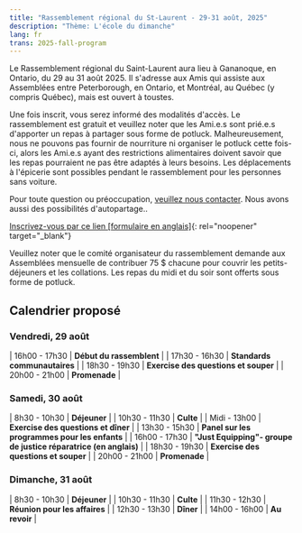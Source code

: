 ```yaml
---
title: "Rassemblement régional du St-Laurent - 29-31 août, 2025"
description: "Thème: L'école du dimanche"
lang: fr
trans: 2025-fall-program
---
```

Le Rassemblement régional du Saint-Laurent aura lieu à Gananoque, en Ontario, du 29 au 31 août 2025. Il s'adresse aux Amis qui assiste aux Assemblées entre Peterborough, en Ontario, et Montréal, au Québec (y compris Québec), mais est ouvert à toustes.

Une fois inscrit, vous serez informé des modalités d'accès. Le rassemblement est gratuit et veuillez noter que les Ami.e.s sont prié.e.s d'apporter un repas à partager sous forme de potluck. Malheureusement, nous ne pouvons pas fournir de nourriture ni organiser le potluck cette fois-ci, alors les Ami.e.s ayant des restrictions alimentaires doivent savoir que les repas pourraient ne pas être adaptés à leurs besoins. Les déplacements à l'épicerie sont possibles pendant le rassemblement pour les personnes sans voiture.

Pour toute question ou préoccupation, [veuillez nous contacter](/contact-fr). Nous avons aussi des possibilités d'autopartage..

[Inscrivez-vous par ce lien [formulaire en anglais]](https://docs.google.com/forms/d/1W7VSLolB9wZm_t0ntw60i9R4hNsAMWZZU0RxfC_FmvI/viewform?edit_requested=true){: rel="noopener" target="_blank"}

Veuillez noter que le comité organisateur du rassemblement demande aux Assemblées mensuelle de contribuer 75 $ chacune pour couvrir les petits-déjeuners et les collations. Les repas du midi et du soir sont offerts sous forme de potluck.

## Calendrier proposé
### Vendredi, 29 août

| 16h00 - 17h30 | **Début du rassemblent**  |
| 17h30 - 16h30 | **Standards communautaires** |
| 18h30 - 19h30 | **Exercise des questions et souper**  |
| 20h00 - 21h00   | **Promenade**   |

### Samedi, 30 août

| 8h30 - 10h30 | **Déjeuner** |
| 10h30 - 11h30 | **Culte** |
| Midi - 13h00 | **Exercise des questions et dîner** |
| 13h30 - 15h30 | **Panel sur les programmes pour les enfants** |
| 16h00 - 17h30 | **"Just Equipping"- groupe de justice réparatrice (en anglais)** |
| 18h30 - 19h30 | **Exercise des questions et souper**  |
| 20h00 - 21h00   | **Promenade**   |

### Dimanche, 31 août

| 8h30 - 10h30 | **Déjeuner** |
| 10h30 - 11h30 | **Culte** |
| 11h30 - 12h30 | **Réunion pour les affaires**  |
| 12h30 - 13h30 | **Dîner** |
| 14h00 - 16h00 | **Au revoir** |
